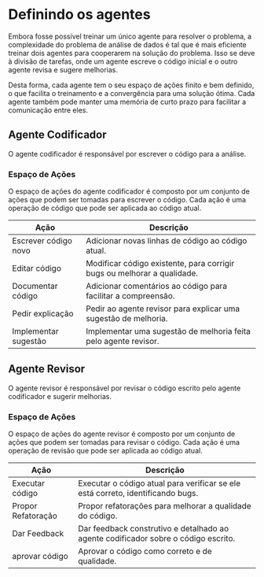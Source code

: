 # Definindo os agentes

Embora fosse possível treinar um único agente para resolver o problema, a complexidade do problema de análise de dados é tal que é mais eficiente treinar dois agentes para cooperarem na solução do problema. Isso se deve à divisão de tarefas, onde um agente escreve o código inicial e o outro agente revisa e sugere melhorias. 

Desta forma, cada agente tem o seu espaço de ações finito e bem definido, o que facilita o treinamento e a convergência para uma solução ótima. Cada agente também pode manter uma memória de curto prazo para facilitar a comunicação entre eles.

## Agente Codificador
O agente codificador é responsável por escrever o código para a análise. 

### Espaço de Ações
O espaço de ações do agente codificador é composto por um conjunto de ações que podem ser tomadas para escrever o código. Cada ação é uma operação de código que pode ser aplicada ao código atual.

Ação | Descrição 
-----|----------
Escrever código novo | Adicionar novas linhas de código ao código atual.
Editar código | Modificar código existente, para corrigir bugs ou melhorar a qualidade.
Documentar código | Adicionar comentários ao código para facilitar a compreensão.
Pedir explicação | Pedir ao agente revisor para explicar uma sugestão de melhoria.
Implementar sugestão | Implementar uma sugestão de melhoria feita pelo agente revisor.

## Agente Revisor
O agente revisor é responsável por revisar o código escrito pelo agente codificador e sugerir melhorias.

### Espaço de Ações
O espaço de ações do agente revisor é composto por um conjunto de ações que podem ser tomadas para revisar o código. Cada ação é uma operação de revisão que pode ser aplicada ao código atual.

Ação | Descrição
-----|----------
Executar código | Executar o código atual para verificar se ele está correto, identificando bugs.
Propor Refatoração | Propor refatorações para melhorar a qualidade do código.
Dar Feedback | Dar feedback construtivo e detalhado ao agente codificador sobre o código escrito.
aprovar código | Aprovar o código como correto e de qualidade.